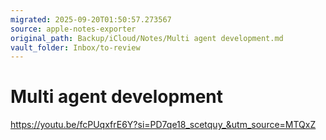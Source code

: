 ```yaml
---
migrated: 2025-09-20T01:50:57.273567
source: apple-notes-exporter
original_path: Backup/iCloud/Notes/Multi agent development.md
vault_folder: Inbox/to-review
---
```

# Multi agent development 

https://youtu.be/fcPUqxfrE6Y?si=PD7qe18_scetquy_&utm_source=MTQxZ

